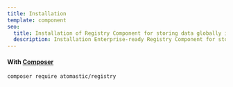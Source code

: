 ```yaml
---
title: Installation
template: component
seo:
  title: Installation of Registry Component for storing data globally in a well managed fashion, helping to prevent global meltdown
  description: Installation Enterprise-ready Registry Component for storing data globally in a well managed fashion, helping to prevent global meltdown
---
```


#### With [Composer](https://getcomposer.org)

```
composer require atomastic/registry
```
